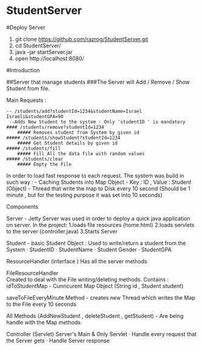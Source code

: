 # StudentServer


#Deploy Server

1. git clone https://github.com/razrog/StudentServer.git
2. cd StudentServer/ 
3. java -jar startServer.jar 
3. open http://localhost:8080/ 

#Introduction 

##Server that manage students
###The Server will Add / Remove / Show  Student from file. 

Main Requests : 

	-- /students/add?studentId=1234&studentName=Israel Israeli&studentGPA=90 
	 --Adds New Student to the system - Only 'studentID ' is mandatory
	#### /students/remove?studentId=1234
		##### Removes student from System by given id
	##### /students/showStudent?studentId=1234
		##### Get Student details by given id
	##### /students/fill 
		##### Fill All the data file with random values
	##### /students/clear
		##### Empty the File
	

In order to load fast response to each request. The system was build in such way : 
	- Caching Students into Map Object  - Key : ID , Value : Student (Object) 
	- Thread that write the map to Disk every 10 second (Should be 1 minute , but for the testing purpose it was set into 10 seconds)


Components

Server  -  Jetty Server was used in order to deploy a quick java application on server. 
In the project:
	1.loads file resources (home.html)
	2.loads servlets to the server (controller.java) 
	3.Starts Server 
	
Student - basic Student Object :
Used to write/return a student from the System
	· StudentID
	· StudentName
	· Student Gender
	· StudentGPA

ResourceHandler (interface ) 
Has all the server methods 

FileResourceHandler  
Created to deal with the File writing/deleting methods. 
Contains : idToStudentMap - Cunncurent Map Object (String id , Student student)

saveToFileEveryMinute  Method - creates new Thread which writes the Map to the File every 10 seconds

All Methods (AddNewStudent , deleteStudent , getStudent) - Are being handle with the Map methods.  


Controller (Servlet) 
Server's Main & Only Servlet
	· Handle every request that the Server gets 
	· Handle Server response
